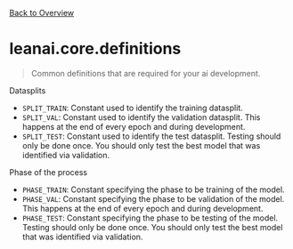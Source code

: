 [Back to Overview](../../README.md)



# leanai.core.definitions

> Common definitions that are required for your ai development.

Datasplits
* `SPLIT_TRAIN`: Constant used to identify the training datasplit.
* `SPLIT_VAL`: Constant used to identify the validation datasplit. This happens at the end of every epoch and during development.
* `SPLIT_TEST`: Constant used to identify the test datasplit. Testing should only be done once. You should only test the best model that was identified via validation.

Phase of the process
* `PHASE_TRAIN`: Constant specifying the phase to be training of the model.
* `PHASE_VAL`: Constant specifying the phase to be validation of the model. This happens at the end of every epoch and during development.
* `PHASE_TEST`: Constant specifying the phase to be testing of the model. Testing should only be done once. You should only test the best model that was identified via validation.


